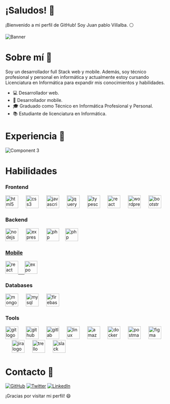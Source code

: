 # ¡Saludos! 👋

¡Bienvenido a mi perfil de GitHub! Soy Juan pablo Villalba. ⚪

<img src="https://github.com/JuampaVLB/JuampaVLB/assets/89561539/4ab8a602-74f5-4125-be1d-df020f6b3b7f" alt="Banner"  />




# Sobre mí 🚀

Soy un desarrollador full Stack web y mobile. Además, soy técnico profesional y personal en informática y actualmente estoy cursando Licenciatura en Informática para expandir mis conocimientos y habilidades.

- 💻 Desarrollador web.
- 📱 Desarrollador mobile.
- 🎓 Graduado como Técnico en Informática Profesional y Personal.
- 📚 Estudiante de licenciatura en Informática.



# Experiencia 💼
![Component 3](https://github.com/JuampaVLB/JuampaVLB/assets/89561539/17ef897a-b914-4b82-a502-ed0d1a3f3d02)



# Habilidades

### Frontend

<div align="left">
  <img src="https://skillicons.dev/icons?i=html" height="40" alt="html5 logo"  />
  <img width="16" />
  <img src="https://skillicons.dev/icons?i=css" height="40" alt="css3 logo"  />
  <img width="16" />
  <img src="https://skillicons.dev/icons?i=js" height="40" alt="javascript logo"  />
  <img width="16" />
  <img src="https://skillicons.dev/icons?i=jquery" height="40" alt="jquery logo"  />
  <img width="16" />
  <img src="https://skillicons.dev/icons?i=ts" height="40" alt="typescript logo"  />
  <img width="16" />
  <img src="https://skillicons.dev/icons?i=react" height="40" alt="react logo"  />
  <img width="16" />
  <img src="https://skillicons.dev/icons?i=wordpress" height="40" alt="wordpress logo"  />
  <img width="16" />
  <img src="https://skillicons.dev/icons?i=bootstrap" height="40" alt="bootstrap logo"  />
</div>

### Backend

<div align="left">
  <img src="https://skillicons.dev/icons?i=nodejs" height="40" alt="nodejs logo"  />
  <img width="16" />
  <img src="https://skillicons.dev/icons?i=express" height="40" alt="express logo"  />
  <img width="16" />
  <img src="https://skillicons.dev/icons?i=php" height="40" alt="php logo"  />
  &nbsp; &nbsp;
  <img src="https://cdn.icon-icons.com/icons2/2107/PNG/512/file_type_ejs_icon_130626.png" alt="php" width="40" height="40"/> </a> &nbsp; &nbsp; <a href="https://socket.io/" target="_blank" rel="noreferrer">
</div>


### Mobile

<p align="left">
 <img src="https://skillicons.dev/icons?i=react" height="40" alt="react logo"  />  &nbsp; &nbsp; <a href="https://expo.dev/" target="_blank" rel="noreferrer"> <img src="https://www.svgrepo.com/show/353722/expo.svg" alt="expo" width="40" height="40"/> </a>
 </p>


### Databases

<div align="left">
  <img src="https://skillicons.dev/icons?i=mongodb" height="40" alt="mongodb logo"  />
  <img width="16" />
  <img src="https://skillicons.dev/icons?i=mysql" height="40" alt="mysql logo"  />
  <img width="16" />
  <img src="https://skillicons.dev/icons?i=firebase" height="40" alt="firebase logo"  />
</div>


### Tools
<div align="left">
  <img src="https://skillicons.dev/icons?i=git" height="40" alt="git logo"  />
  <img width="16" />
  <img src="https://skillicons.dev/icons?i=github" height="40" alt="github logo"  />
  <img width="16" />
  <img src="https://skillicons.dev/icons?i=gitlab" height="40" alt="gitlab logo"  />
  <img width="16" />
  <img src="https://skillicons.dev/icons?i=linux" height="40" alt="linux logo"  />
  <img width="16" />
  <img src="https://skillicons.dev/icons?i=aws" height="40" alt="amazonwebservices logo"  />
  <img width="16" />
  <img src="https://skillicons.dev/icons?i=docker" height="40" alt="docker logo"  />
  <img width="16" />
  <img src="https://skillicons.dev/icons?i=postman" height="40" alt="postman logo"  />
  <img width="16" />
  <img src="https://skillicons.dev/icons?i=figma" height="40" alt="figma logo"  />
  <img width="16" />
  <img src="https://cdn.simpleicons.org/jira/0052CC" height="40" alt="jira logo"  />
  <img width="16" />
  <img src="https://cdn.simpleicons.org/trello/0052CC" height="40" alt="trello logo"  />
  <img width="16" />
  <img src="https://cdn.jsdelivr.net/gh/devicons/devicon/icons/slack/slack-original.svg" height="40" alt="slack logo"  />
</div>




# Contacto 📧

[![GitHub](https://img.shields.io/badge/GitHub-%2312100E.svg?&style=for-the-badge&logo=Github&logoColor=white)](https://github.com/JuampaVLB)
[![Twitter](https://img.shields.io/badge/Email-red?&style=for-the-badge&logo=mastodon&logoColor=white)](mailto:contact.juampavlb@gmail.com)
[![LinkedIn](https://img.shields.io/badge/LinkedIn-%230077B5.svg?&style=for-the-badge&logo=linkedin&logoColor=white)](https://www.linkedin.com/in/juanpablovillalba/)

¡Gracias por visitar mi perfil! 😄
